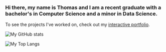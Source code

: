 ### Hi there, my name is Thomas and I am a recent graduate with a bachelor's in Computer Science and a minor in Data Science.

To see the projects I've worked on, check out my [interactive portfolio](https://thomas-buchholz.web.app/).

![My GitHub stats](https://github-readme-stats.vercel.app/api?username=OkThomas1&count_private=true&show_icons=true)

![My Top Langs](https://github-readme-stats.vercel.app/api/top-langs/?username=OkThomas1&exclude_repo=TumbledMTG-Cockatrice&langs_count=6)
<!--
**OKThomas1/OkThomas1** is a ✨ _special_ ✨ repository because its `README.md` (this file) appears on your GitHub profile.

Here are some ideas to get you started:

- 🔭 I’m currently working on ...
- 🌱 I’m currently learning ...
- 👯 I’m looking to collaborate on ...
- 🤔 I’m looking for help with ...
- 💬 Ask me about ...
- 📫 How to reach me: ...
- 😄 Pronouns: ...
- ⚡ Fun fact: ...
-->
